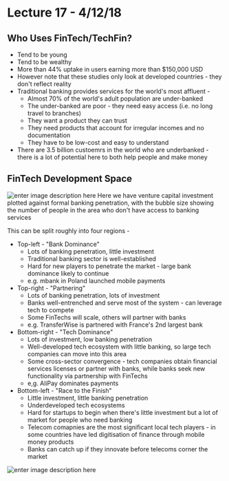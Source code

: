 # Lecture 17 - 4/12/18

## Who Uses FinTech/TechFin?

- Tend to be young
- Tend to be wealthy
- More than 44% uptake in users earning more than $150,000 USD
- However note that these studies only look at developed countries - they don't reflect reality
- Traditional banking provides services for the world's most affluent - 
	- Almost 70% of the world's adult population are under-banked
	- The under-banked are poor - they need easy access (i.e. no long travel to branches)
	- They want a product they can trust
	- They need products that account for irregular incomes and no documentation
	- They have to be low-cost and easy to understand
- There are 3.5 billion custoemrs in the world who are underbanked - there is a lot of potential here to both help people and make money

## FinTech Development Space

![enter image description here](https://lh3.googleusercontent.com/yMkNJuIydqZylF38wtv-cJjTdVxEvgRuYnCoLJu6N4NAKuFqTOMpi784FUGD7l_IipRIkSNo_iSL)
Here we have venture capital investment plotted against formal banking penetration, with the bubble size showing the number of people in the area who don't have access to banking services

This can be split roughly into four regions -

- Top-left - "Bank Dominance"
	- Lots of banking penetration, little investment
	- Traditional banking sector is well-established
	- Hard for new players to penetrate the market - large bank dominance likely to continue
	- e.g. mbank in Poland launched mobile payments
- Top-right - "Partnering"
	- Lots of banking penetration, lots of investment
	- Banks well-entrenched and serve most of the system - can leverage tech to compete
	- Some FinTechs will scale, others will partner with banks
	- e.g. TransferWise is partnered with France's 2nd largest bank
- Bottom-right - "Tech Dominance"
	- Lots of investment, low banking penetration
	- Well-developed tech ecosystem with little banking, so large tech companies can move into this area
	- Some cross-sector convergence - tech companies obtain financial services licenses or partner with banks, while banks seek new functionality via partnership with FinTechs
	- e,g. AliPay dominates payments
- Bottom-left - "Race to the Finish"
	- Little investment, little banking penetration
	- Underdeveloped tech ecosystems
	- Hard for startups to begin when there's little investment but a lot of market for people who need banking
	- Telecom comapnies are the most significant local tech players - in some countries have led digitisation of finance through mobile money products
	- Banks can catch up if they innovate before telecoms corner the market

![enter image description here](https://lh3.googleusercontent.com/L5wrkVQiJYAF0Y7tIfYG9Zk7PKLQPn9bQCpSOERtDyyF44J07hD7y76QWPhq7hLYgE-LPlLLLxPC)
<!--stackedit_data:
eyJoaXN0b3J5IjpbLTEyNDI3NTc3NzMsMjk1MjA4ODUwLDQ2MT
Q4NjE0MCw3MzA5OTgxMTZdfQ==
-->